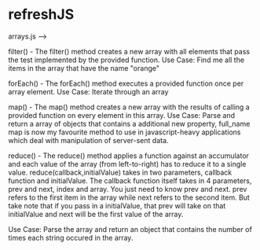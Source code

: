 # refreshJS

arrays.js --> 

filter() - The filter() method creates a new array with all elements that pass the test implemented by the provided function.
         Use Case: Find me all the items in the array that have the name "orange"
         
forEach() - The forEach() method executes a provided function once per array element.
         Use Case: Iterate through an array
 
map() - The map() method creates a new array with the results of calling a provided function on every element in this array.
Use Case: Parse and return a array of objects that contains a additional new property, full_name
map is now my favourite method to use in javascript-heavy applications which deal with manipulation of server-sent data. 

reduce() - The reduce() method applies a function against an accumulator and each value of the array (from left-to-right) has to reduce it to a single value.
reduce(callback,initialValue) takes in two parameters, callback function and initialValue. The callback function itself takes in 4 parameters, prev and next, index and array. You just need to know prev and next.
prev refers to the first item in the array while next refers to the second item. But take note that if you pass in a initialValue, that prev will take on that initialValue and next will be the first value of the array.

Use Case: Parse the array and return an object that contains the number of times each string occured in the array.
